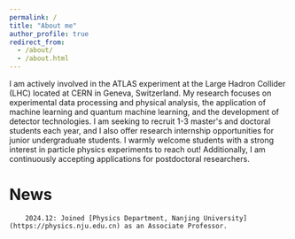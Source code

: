 ```yaml
---
permalink: /
title: "About me"
author_profile: true
redirect_from:
  - /about/
  - /about.html
---
```


I am actively involved in the ATLAS experiment at the Large Hadron Collider (LHC) located at CERN in Geneva, Switzerland.
My research focuses on experimental data processing and physical analysis, the application of machine learning and quantum machine learning, and the development of detector technologies.
I am seeking to recruit 1-3 master's and doctoral students each year, and I also offer research internship opportunities for junior undergraduate students.
I warmly welcome students with a strong interest in particle physics experiments to reach out!
Additionally, I am continuously accepting applications for postdoctoral researchers.

News
======
```mermaid
    2024.12: Joined [Physics Department, Nanjing University](https://physics.nju.edu.cn) as an Associate Professor.
```

